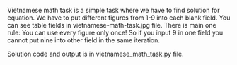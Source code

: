 Vietnamese math task is a simple task where we have to find solution for equation. 
We have to put different figures from 1-9 into each blank field.
You can see table fields in vietnamese-math-task.jpg file.
There is main one rule: You can use every figure only once! 
So if you input 9 in one field you cannot put nine into other field in the same iteration.

Solution code and output is in vietnamese_math_task.py file.
